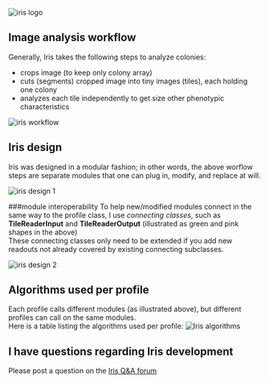 ![iris logo](http://critichu.github.io/Iris/images/icon_256x256.png)

## Image analysis workflow
Generally, Iris takes the following steps to analyze colonies:

* crops image (to keep only colony array)
* cuts (segments) cropped image into tiny images (tiles), each holding one colony
* analyzes each tile independently to get size other phenotypic characteristics

![iris workflow](http://critichu.github.io/Iris/images/process.overview.transparent.png)



## Iris design
Iris was designed in a modular fashion; in other words, the above worflow steps are separate modules that one can plug in, modify, and replace at will.  

![iris design 1](http://critichu.github.io/Iris/images/iris.design.png)

###module interoperability
To help new/modified modules connect in the same way to the profile class, I use *connecting classes*, such as **TileReaderInput** and **TileReaderOutput** (illustrated as green and pink shapes in the above)  
These connecting classes only need to be extended if you add new readouts not already covered by existing connecting subclasses.


![iris design 2](http://critichu.github.io/Iris/images/iris.design2.png)



## Algorithms used per profile
Each profile calls different modules (as illustrated above), but different profiles can call on the same modules.  
Here is a table listing the algorithms used per profile: 
![Iris algorithms](http://critichu.github.io/Iris/images/iris.profiles.algorithms.used.crop.png)


## I have questions regarding Iris development
Please post a question on the
[Iris Q&A forum](https://groups.google.com/forum/#!forum/iris-microbial-colony-phenotyping)